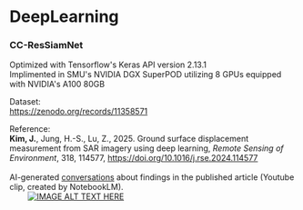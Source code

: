 # DeepLearning

### CC-ResSiamNet
Optimized with Tensorflow's Keras API version 2.13.1 <br>
Implimented in SMU's NVIDIA DGX SuperPOD utilizing 8 GPUs equipped with NVIDIA's A100 80GB

Dataset:<br>
https://zenodo.org/records/11358571

Reference:<br><B>Kim, J.</B>, Jung, H.-S., Lu, Z., 2025. Ground surface displacement measurement from SAR imagery using deep learning, <I>Remote Sensing of Environment</I>, 318, 114577, https://doi.org/10.1016/j.rse.2024.114577
<br></br>
AI-generated <a href="https://youtu.be/sfOGJBBOrCU">conversations</a> about findings in the published article (Youtube clip, created by NotebookLM).<br>
&emsp; &emsp;[![IMAGE ALT TEXT HERE](https://img.youtube.com/vi/sfOGJBBOrCU/0.jpg)](https://www.youtube.com/watch?v=sfOGJBBOrCU)
<br></br>
